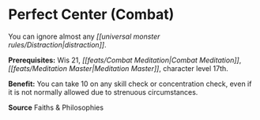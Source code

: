 ﻿---
cssclass: [feats]

---
# Perfect Center (Combat)

You can ignore almost any _[[universal monster rules/Distraction|distraction]]_.

**Prerequisites:** Wis 21, _[[feats/Combat Meditation|Combat Meditation]]_, _[[feats/Meditation Master|Meditation Master]]_, character level 17th.

**Benefit:** You can take 10 on any skill check or concentration check, even if it is not normally allowed due to strenuous circumstances.

**Source** Faiths & Philosophies